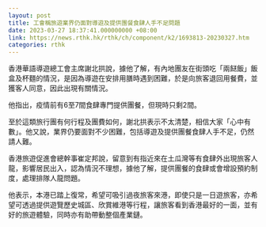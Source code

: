 ```yaml
---
layout: post
title: 工會稱旅遊業界仍面對導遊及提供團餐食肆人手不足問題
date: 2023-03-27 18:37:41.000000000 +08:00
link: https://news.rthk.hk/rthk/ch/component/k2/1693813-20230327.htm
categories: rthk
---
```


香港華語導遊總工會主席謝北拱說，據他了解，有內地團友在街頭吃「兩餸飯」飯盒及杯麵的情況，是因為導遊在安排用膳時遇到困難，於是向旅客退回用餐費，並獲客人同意，因此出現有關情況。

他指出，疫情前有6至7間食肆專門提供團餐，但現時只剩2間。

至於這類旅行團有何行程及團費如何，謝北拱表示不太清楚，相信大家「心中有數」。他又說，業界仍要面對不少困難，包括導遊及提供團餐食肆人手不足，仍然請人難。

香港旅遊促進會總幹事崔定邦說，留意到有指近來在土瓜灣等有食肆外出現旅客人龍，影響居民出入，認為情況不理想，據他了解，提供團餐的食肆或會增設預約制度，處理排隊人龍問題。

他表示，本港已踏上復常，希望可吸引過夜旅客來港，即使只是一日遊旅客，亦希望可透過提供遊覽歷史城區、欣賞維港等行程，讓旅客看到香港最好的一面，並有好的旅遊體驗，同時亦有助帶動整個產業鏈。
